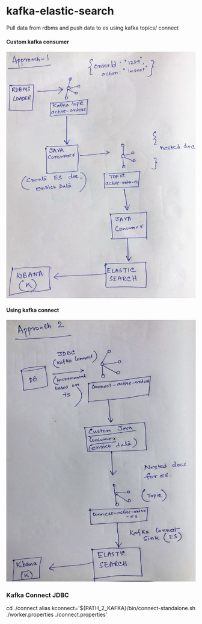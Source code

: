 # kafka-elastic-search
Pull data from rdbms and push data to es using kafka topics/ connect

#### Custom kafka consumer
![Approach - 1](approach1.jpg)

#### Using kafka connect
![Approach - 2](approach2.jpg)

### Kafka Connect JDBC
cd ./connect
alias kconnect='${PATH_2_KAFKA}/bin/connect-standalone.sh ./worker.properties ./connect.properties'
